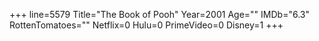 +++
line=5579
Title="The Book of Pooh"
Year=2001
Age=""
IMDb="6.3"
RottenTomatoes=""
Netflix=0
Hulu=0
PrimeVideo=0
Disney=1
+++

